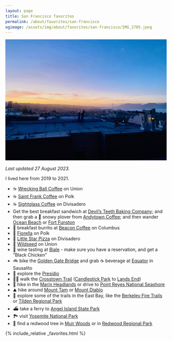```yaml
---
layout: page
title: San Francisco favorites
permalink: /about/favorites/san-francisco
ogimage: /assets/img/about/favorites/san-francisco/IMG_2705.jpeg
---
```

<img src="/assets/img/about/favorites/san-francisco/IMG_2705.jpeg" alt="San Francisco sunset" />

_Last updated 27 August 2023._

I lived here from 2019 to 2021.

- ☕️ [Wrecking Ball Coffee](https://maps.apple.com/?address=2271%20Union%20St,%20San%20Francisco,%20CA%20%2094123,%20United%20States&auid=15797632476955295124&ll=37.796755,-122.436643&lsp=9902&q=Wrecking%20Ball%20Coffee%20Roasters) on Union
- ☕️ [Saint Frank Coffee](https://maps.apple.com/?address=2340%20Polk%20St,%20San%20Francisco,%20CA%2094109,%20United%20States&auid=5105107099428073594&ll=37.798357,-122.422119&lsp=9902&q=Saint%20Frank%20Coffee) on Polk
- ☕️ [Sightglass Coffee](https://maps.apple.com/?address=301%20Divisadero%20St,%20San%20Francisco,%20CA%20%2094117,%20United%20States&auid=11327320202390494766&ll=37.772303,-122.437528&lsp=9902&q=Sightglass%20Coffee) on Divisadero
- Get the best breakfast sandwich at [Devil’s Teeth Baking Company](https://maps.apple.com/?address=3876%20Noriega%20St,%20San%20Francisco,%20CA%2094122,%20United%20States&auid=17922246749675822168&ll=37.753179,-122.504951&lsp=9902&q=Devil%E2%80%99s%20Teeth%20Baking%20Co.); and then grab a 🧋 snowy plover from [Andytown Coffee](https://maps.apple.com/?address=3655%20Lawton%20St,%20San%20Francisco,%20CA%20%2094122,%20United%20States&auid=13782962688710535021&ll=37.756661,-122.502226&lsp=9902&q=Andytown%20Coffee%20Roasters); and then wander [Ocean Beach](https://maps.apple.com/?address=San%20Francisco,%20CA%2094132,%20United%20States&auid=9113434404634483650&ll=37.756483,-122.510626&lsp=9902&q=Ocean%20Beach) or [Fort Funston](https://maps.apple.com/?address=Skyline%20Blvd,%20San%20Francisco,%20CA%2094132,%20United%20States&auid=18127498724970457636&ll=37.713829,-122.503889&lsp=9902&q=Fort%20Funston)
- 🌯 breakfast burrito at [Beacon Coffee](https://maps.apple.com/?address=805%20Columbus%20Ave,%20San%20Francisco,%20CA%20%2094133,%20United%20States&auid=464328432053712248&ll=37.802235,-122.413327&lsp=9902&q=Beacon%20Coffee%20%26%20Pantry) on Columbus
- 🍕 [Fiorella](https://maps.apple.com/?address=2238%20Polk%20St,%20San%20Francisco,%20CA%20%2094109,%20United%20States&auid=6440428275071146082&ll=37.797497,-122.421845&lsp=9902&q=Fiorella) on Polk
- 🍕 [Little Star Pizza](https://maps.apple.com/?address=846%20Divisadero%20St,%20San%20Francisco,%20CA%20%2094117,%20United%20States&auid=2550284738671571841&ll=37.777533,-122.438099&lsp=9902&q=Little%20Star%20Pizza) on Divisadero
- 🥗 [Wildseed](https://maps.apple.com/?address=2000%20Union%20St,%20San%20Francisco,%20CA%20%2094123,%20United%20States&auid=15478624536576708337&ll=37.797617,-122.432439&lsp=9902&q=Wildseed) on Union
- 🍷 wine tasting at [Biale](https://maps.apple.com/?address=4038%20Big%20Ranch%20Rd,%20Napa,%20CA%20%2094558,%20United%20States&auid=7692615653725857920&ll=38.350658,-122.300987&lsp=9902&q=Biale%20Vineyards) - make sure you have a reservation, and get a “Black Chicken”
- 🚲 bike the [Golden Gate Bridge](https://maps.apple.com/?address=Golden%20Gate%20Bridge,%20San%20Francisco%20CA,%20United%20States&auid=5260905935154504984&ll=37.818449,-122.478409&lsp=9902&q=Golden%20Gate%20Bridge) and grab ☕️ beverage at [Equator](https://maps.apple.com/?address=1201%20Bridgeway,%20Sausalito,%20CA%20%2094965,%20United%20States&auid=14650312616947151539&ll=37.859083,-122.485376&lsp=9902&q=Equator%20Coffees) in Sausalito
- 🌲 explore the [Presidio](https://maps.apple.com/?address=1750%20Lincoln%20Blvd,%20San%20Francisco,%20CA%2094129,%20United%20States&auid=5907117042203329110&ll=37.796899,-122.465458&lsp=9902&q=Presidio)
- 🚶‍♂️ walk the [Crosstown Trail](https://crosstowntrail.org) ([Candlestick Park](https://maps.apple.com/?address=San%20Francisco,%20CA%2094124,%20United%20States&auid=16502586621750172044&ll=37.709403,-122.381301&lsp=9902&q=San%20Francisco%20Crosstown%20Trail) to [Lands End](https://maps.apple.com/?address=Outer%20Richmond,%20San%20Francisco,%20CA,%20United%20States&auid=13171097645209421073&ll=37.780664,-122.511959&lsp=9902&q=Crosstown%20Trail))
- 🥾 hike in the [Marin Headlands](https://maps.apple.com/?address=Sausalito,%20CA%2094965,%20United%20States&auid=1555188781774265847&ll=37.847070,-122.527170&lsp=9902&q=Marin%20Headlands) or drive to [Point Reyes National Seashore](https://maps.apple.com/?address=1%20Bear%20Valley%20Rd,%20Point%20Reyes%20Station,%20CA%2094956,%20United%20States&auid=18433824986773446871&ll=38.043765,-122.869720&lsp=9902&q=Point%20Reyes%20National%20Seashore)
- ⛰️ hike around [Mount Tam](https://maps.apple.com/?address=3801%20Panoramic%20Hwy,%20Mill%20Valley,%20CA%20%2094941,%20United%20States&auid=4176385866853242174&ll=37.895108,-122.614202&lsp=9902&q=Mount%20Tamalpais%20State%20Park) or [Mount Diablo](https://maps.apple.com/?address=2678%20Mount%20Diablo%20Scenic%20Blvd,%20Danville,%20CA%20%2094506,%20United%20States&auid=5078097868991089531&ll=37.871059,-121.924210&lsp=9902&q=Mount%20Diablo%20State%20Park)
- 🥾 explore some of the trails in the East Bay, like the [Berkeley Fire Trails](https://maps.apple.com/?address=Berkeley,%20CA%2094704,%20United%20States&auid=5293938559267065812&ll=37.872510,-122.241780&lsp=9902&q=Strawberry%20Canyon%20Fire%20Trail) or [Tilden Regional Park](https://maps.apple.com/?address=2501%20Grizzly%20Peak%20Blvd,%20Orinda,%20CA%2094563,%20United%20States&auid=916792949916813897&ll=37.898833,-122.246075&lsp=9902&q=Tilden%20Regional%20Park)
- ⛴️ take a ferry to [Angel Island State Park](https://maps.apple.com/?address=Sausalito%20CA%2094965,%20United%20States&auid=9090821029790562848&ll=37.862126,-122.430456&lsp=9902&q=Angel%20Island%20State%20Park)
- 🏞️ visit [Yosemite National Park](https://maps.apple.com/?address=Yosemite%20National%20Park,%20Yosemite%20National%20Park,%20CA%20%2095389,%20United%20States&auid=9954189438040369796&ll=37.934074,-119.464982&lsp=9902&q=Yosemite%20National%20Park)
- 🌲 find a redwood tree in [Muir Woods](https://maps.apple.com/?address=1%20Muir%20Woods%20Rd,%20Mill%20Valley,%20CA%20%2094941,%20United%20States&auid=10409377109732512353&ll=37.895921,-122.579699&lsp=9902&q=Muir%20Woods%20National%20Monument) or in [Redwood Regional Park](https://maps.apple.com/?address=7867%20Redwood%20Rd,%20Oakland,%20CA%2094619,%20United%20States&auid=16850622716877148972&ll=37.814242,-122.165616&lsp=9902&q=Reinhardt%20Redwood%20Regional%20Park)

{% include_relative _favorites.html %}